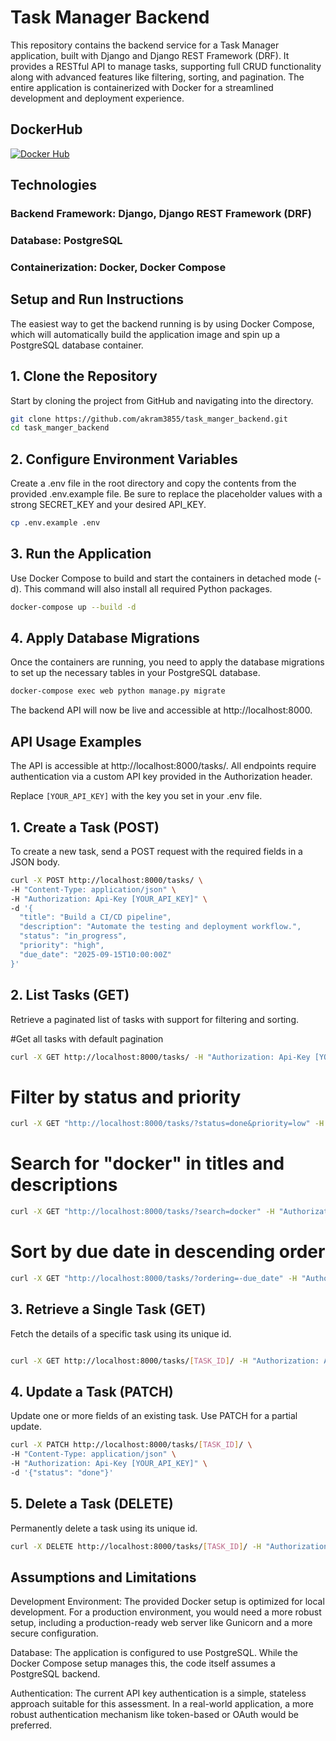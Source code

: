 # Task Manager Backend
This repository contains the backend service for a Task Manager application, built with Django and Django REST Framework (DRF). It provides a RESTful API to manage tasks, supporting full CRUD functionality along with advanced features like filtering, sorting, and pagination. The entire application is containerized with Docker for a streamlined development and deployment experience.
## DockerHub
[![Docker Hub](https://img.shields.io/badge/Docker%20Hub-task--manager-blue)](https://hub.docker.com/r/akramaliii/task-manager)

## Technologies
 ### Backend Framework: Django, Django REST Framework (DRF)

### Database: PostgreSQL

### Containerization: Docker, Docker Compose

## Setup and Run Instructions
The easiest way to get the backend running is by using Docker Compose, which will automatically build the application image and spin up a PostgreSQL database container.

 ## 1. Clone the Repository
Start by cloning the project from GitHub and navigating into the directory.
``` bash
git clone https://github.com/akram3855/task_manger_backend.git
cd task_manger_backend
```

## 2. Configure Environment Variables
Create a .env file in the root directory and copy the contents from the provided .env.example file. Be sure to replace the placeholder values with a strong SECRET_KEY and your desired API_KEY.
```bash
cp .env.example .env
```

 ## 3. Run the Application

Use Docker Compose to build and start the containers in detached mode (-d). This command will also install all required Python packages.
```bash
docker-compose up --build -d
```

## 4. Apply Database Migrations
Once the containers are running, you need to apply the database migrations to set up the necessary tables in your PostgreSQL database.
```bash
docker-compose exec web python manage.py migrate
```

The backend API will now be live and accessible at http://localhost:8000.

## API Usage Examples
The API is accessible at http://localhost:8000/tasks/. All endpoints require authentication via a custom API key provided in the Authorization header.

Replace `[YOUR_API_KEY]` with the key you set in your .env file.

## 1. Create a Task (POST)
To create a new task, send a POST request with the required fields in a JSON body.
```bash
curl -X POST http://localhost:8000/tasks/ \
-H "Content-Type: application/json" \
-H "Authorization: Api-Key [YOUR_API_KEY]" \
-d '{
  "title": "Build a CI/CD pipeline",
  "description": "Automate the testing and deployment workflow.",
  "status": "in_progress",
  "priority": "high",
  "due_date": "2025-09-15T10:00:00Z"
}'
```

## 2. List Tasks (GET)
Retrieve a paginated list of tasks with support for filtering and sorting.

#Get all tasks with default pagination
```bash
curl -X GET http://localhost:8000/tasks/ -H "Authorization: Api-Key [YOUR_API_KEY]"
```
# Filter by status and priority
```bash
curl -X GET "http://localhost:8000/tasks/?status=done&priority=low" -H "Authorization: Api-Key [YOUR_API_KEY]"
```
# Search for "docker" in titles and descriptions
```bash
curl -X GET "http://localhost:8000/tasks/?search=docker" -H "Authorization: Api-Key [YOUR_API_KEY]"
```
# Sort by due date in descending order
```bash
curl -X GET "http://localhost:8000/tasks/?ordering=-due_date" -H "Authorization: Api-Key [YOUR_API_KEY]"
```

## 3. Retrieve a Single Task (GET)
Fetch the details of a specific task using its unique id.
```bash

curl -X GET http://localhost:8000/tasks/[TASK_ID]/ -H "Authorization: Api-Key [YOUR_API_KEY]"
```
## 4. Update a Task (PATCH)
Update one or more fields of an existing task. Use PATCH for a partial update.
```bash
curl -X PATCH http://localhost:8000/tasks/[TASK_ID]/ \
-H "Content-Type: application/json" \
-H "Authorization: Api-Key [YOUR_API_KEY]" \
-d '{"status": "done"}'
```
## 5. Delete a Task (DELETE)
Permanently delete a task using its unique id.
```bash
curl -X DELETE http://localhost:8000/tasks/[TASK_ID]/ -H "Authorization: Api-Key [YOUR_API_KEY]"

```

## Assumptions and Limitations
Development Environment: The provided Docker setup is optimized for local development. For a production environment, you would need a more robust setup, including a production-ready web server like Gunicorn and a more secure configuration.

Database: The application is configured to use PostgreSQL. While the Docker Compose setup manages this, the code itself assumes a PostgreSQL backend.

Authentication: The current API key authentication is a simple, stateless approach suitable for this assessment. In a real-world application, a more robust authentication mechanism like token-based or OAuth would be preferred.
